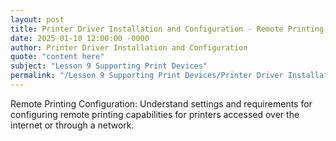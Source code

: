 ```yaml
---
layout: post
title: Printer Driver Installation and Configuration - Remote Printing Configuration
date: 2025-01-10 12:00:00 -0000
author: Printer Driver Installation and Configuration
quote: "content here"
subject: "Lesson 9 Supporting Print Devices"
permalink: "/Lesson 9 Supporting Print Devices/Printer Driver Installation and Configuration/Printer Driver Installation and Configuration - Remote Printing Configuration"
---
```


Remote Printing Configuration: Understand settings and requirements for configuring remote printing capabilities for printers accessed over the internet or through a network.
